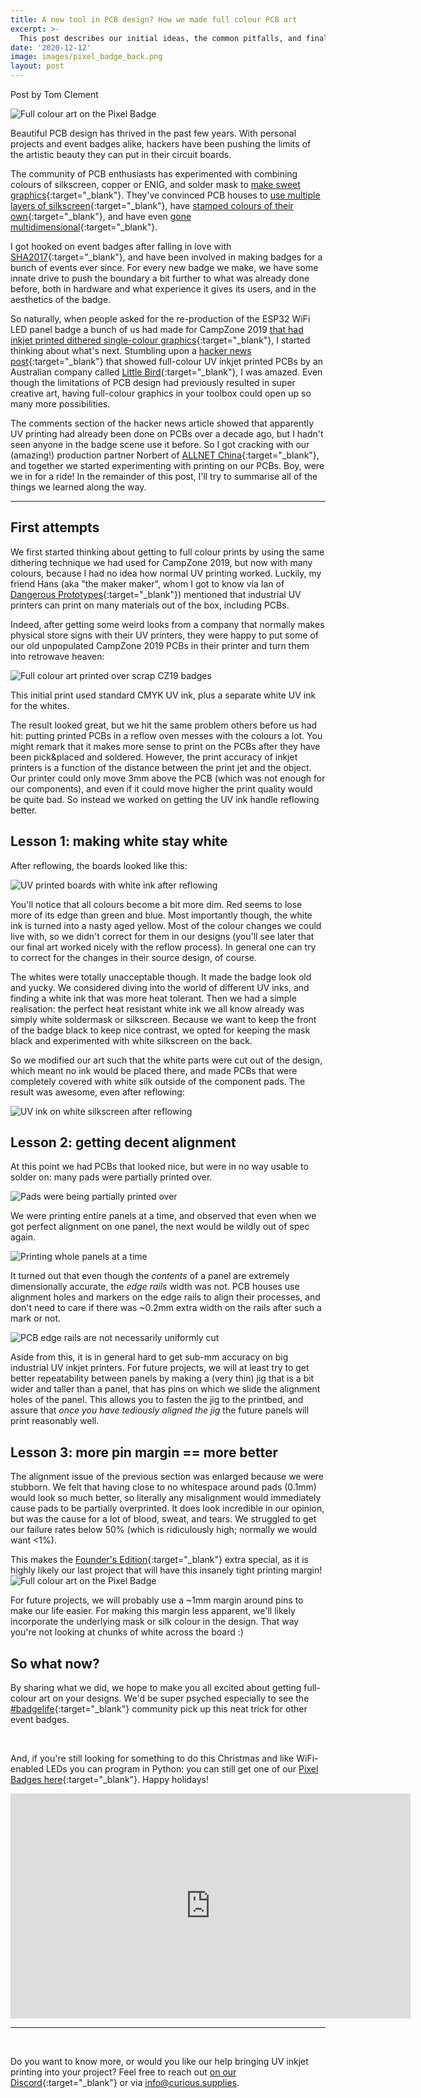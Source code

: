 ```yaml
---
title: A new tool in PCB design? How we made full colour PCB art
excerpt: >-
  This post describes our initial ideas, the common pitfalls, and finally a working way of adding full colour PCB art to electronics projects.
date: '2020-12-12'
image: images/pixel_badge_back.png
layout: post
---
```


Post by Tom Clement

![Full colour art on the Pixel Badge](/images/pixel_badge_back.png) 

Beautiful PCB design has thrived in the past few years. With personal projects and event badges alike, hackers have been pushing the limits of the artistic beauty they can put in their circuit boards.

The community of PCB enthusiasts has experimented with combining colours of silkscreen, copper or ENIG, and solder mask to [make sweet graphics](https://hackaday.com/2017/03/22/making-more-of-me-money/){:target="_blank"}. They've convinced PCB houses to [use multiple layers of silkscreen](https://hackaday.io/project/18508-mr-robot-badge/log/64526-how-i-created-the-mr-robot-badge){:target="_blank"}, have [stamped colours of their own](https://hackaday.com/2019/05/30/hackaday-superconference-pushing-the-boundaries-of-pcb-artwork-with-brian-benchoff/){:target="_blank"}, and have even [gone multidimensional](https://hackaday.com/2020/01/13/the-way-of-the-pcb-artist-how-to-make-truly-beautiful-circuit-boards/){:target="_blank"}.

I got hooked on event badges after falling in love with [SHA2017](https://hackaday.com/2017/08/14/hands-on-with-the-shacamp-2017-badge/){:target="_blank"}, and have been involved in making badges for a bunch of events ever since. For every new badge we make, we have some innate drive to push the boundary a bit further to what was already done before, both in hardware and what experience it gives its users, and in the aesthetics of the badge.

So naturally, when people asked for the re-production of the ESP32 WiFi LED panel badge a bunch of us had made for CampZone 2019 [that had inkjet printed dithered single-colour graphics](https://hackaday.com/2019/07/25/campzone-2019-badge-is-begging-to-become-a-huge-billboard/){:target="_blank"}, I started thinking about what's next. Stumbling upon a [hacker news post](https://news.ycombinator.com/item?id=20464215){:target="_blank"} that showed full-colour UV inkjet printed PCBs by an Australian company called [Little Bird](https://www.littlebird.com.au/){:target="_blank"}, I was amazed. Even though the limitations of PCB design had previously resulted in super creative art, having full-colour graphics in your toolbox could open up so many more possibilities.

The comments section of the hacker news article showed that apparently UV printing had already been done on PCBs over a decade ago, but I hadn't seen anyone in the badge scene use it before. So I got cracking with our (amazing!) production partner Norbert of [ALLNET China](https://shop.allnetchina.cn){:target="_blank"}, and together we started experimenting with printing on our PCBs. Boy, were we in for a ride! In the remainder of this post, I'll try to summarise all of the things we learned along the way.

***

## First attempts
We first started thinking about getting to full colour prints by using the same dithering technique we had used for CampZone 2019, but now with many colours, because I had no idea how normal UV printing worked. Luckily, my friend Hans (aka "the maker maker", whom I got to know via Ian of [Dangerous Prototypes](http://dangerousprototypes.com){:target="_blank"}) mentioned that industrial UV printers can print on many materials out of the box, including PCBs.

Indeed, after getting some weird looks from a company that normally makes physical store signs with their UV printers, they were happy to put some of our old unpopulated CampZone 2019 PCBs in their printer and turn them into retrowave heaven:

![Full colour art printed over scrap CZ19 badges](/images/pcbart/1st_try.jpeg)

This initial print used standard CMYK UV ink, plus a separate white UV ink for the whites.

The result looked great, but we hit the same problem others before us had hit: putting printed PCBs in a reflow oven messes with the colours a lot. You might remark that it makes more sense to print on the PCBs after they have been pick&placed and soldered. However, the print accuracy of inkjet printers is a function of the distance between the print jet and the object. Our printer could only move 3mm above the PCB (which was not enough for our components), and even if it could move higher the print quality would be quite bad. So instead we worked on getting the UV ink handle reflowing better.  

## Lesson 1: making white stay white

After reflowing, the boards looked like this:

![UV printed boards with white ink after reflowing](/images/pcbart/1st_try_baked.png)

You'll notice that all colours become a bit more dim. Red seems to lose more of its edge than green and blue. Most importantly though, the white ink is turned into a nasty aged yellow. Most of the colour changes we could live with, so we didn't correct for them in our designs (you'll see later that our final art worked nicely with the reflow process). In general one can try to correct for the changes in their source design, of course.

The whites were totally unacceptable though. It made the badge look old and yucky. We considered diving into the world of different UV inks, and finding a white ink that was more heat tolerant. Then we had a simple realisation: the perfect heat resistant white ink we all know already was simply white soldermask or silkscreen. Because we want to keep the front of the badge black to keep nice contrast, we opted for keeping the mask black and experimented with white silkscreen on the back.

So we modified our art such that the white parts were cut out of the design, which meant no ink would be placed there, and made PCBs that were completely covered with white silk outside of the component pads. The result was awesome, even after reflowing:

![UV ink on white silkscreen after reflowing](/images/pcbart/2nd_try_white.jpg)

## Lesson 2: getting decent alignment

At this point we had PCBs that looked nice, but were in no way usable to solder on: many pads were partially printed over.

![Pads were being partially printed over](/images/pcbart/alignment_pads.jpg)

We were printing entire panels at a time, and observed that even when we got perfect alignment on one panel, the next would be wildly out of spec again.

![Printing whole panels at a time](/images/pcbart/alignment_panel.jpg)

It turned out that even though the _contents_ of a panel are extremely dimensionally accurate, the _edge rails_ width was not. PCB houses use alignment holes and markers on the edge rails to align their processes, and don't need to care if there was ~0.2mm extra width on the rails after such a mark or not.

![PCB edge rails are not necessarily uniformly cut](/images/pcbart/alignment_rails.jpg)

Aside from this, it is in general hard to get sub-mm accuracy on big industrial UV inkjet printers. For future projects, we will at least try to get better repeatability between panels by making a (very thin) jig that is a bit wider and taller than a panel, that has pins on which we slide the alignment holes of the panel. This allows you to fasten the jig to the printbed, and assure that _once you have tediously aligned the jig_ the future panels will print reasonably well.

## Lesson 3: more pin margin == more better

The alignment issue of the previous section was enlarged because we were stubborn. We felt that having close to no whitespace around pads (0.1mm) would look so much better, so literally any misalignment would immediately cause pads to be partially overprinted. It does look incredible in our opinion, but was the cause for a lot of blood, sweat, and tears. We struggled to get our failure rates below 50% (which is ridiculously high; normally we would want <1%).

This makes the [Founder's Edition](/){:target="_blank"} extra special, as it is highly likely our last project that will have this insanely tight printing margin!
![Full colour art on the Pixel Badge](/images/pixel_badge_back.png)

For future projects, we will probably use a ~1mm margin around pins to make our life easier. For making this margin less apparent, we'll likely incorporate the underlying mask or silk colour in the design. That way you're not looking at chunks of white across the board :)

## So what now?

By sharing what we did, we hope to make you all excited about getting full-colour art on your designs. We'd be super psyched especially to see the [#badgelife](https://twitter.com/search?q=badgelife){:target="_blank"} community pick up this neat trick for other event badges.

<br>

And, if you're still looking for something to do this Christmas and like WiFi-enabled LEDs you can program in Python: you can still get one of our [Pixel Badges here](/){:target="_blank"}. Happy holidays!
<iframe src="https://player.vimeo.com/video/490463591" width="640" height="360" frameborder="0" allow="autoplay; fullscreen" allowfullscreen></iframe>

<br>

***

<br>

Do you want to know more, or would you like our help bringing UV inkjet printing into your project? Feel free to reach out [on our Discord](/docs/community){:target="_blank"} or via info@curious.supplies.